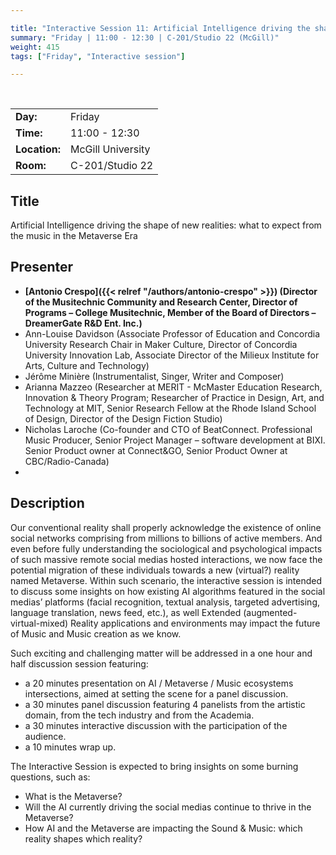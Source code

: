 ```yaml
---

title: "Interactive Session 11: Artificial Intelligence driving the shape of new realities"
summary: "Friday | 11:00 - 12:30 | C-201/Studio 22 (McGill)"
weight: 415
tags: ["Friday", "Interactive session"]

---
```


<br>

| | |
| - | - |
| **Day:** | Friday |
| **Time:** | 11:00 - 12:30 |
| **Location:** | McGill University |
| **Room:** | C-201/Studio 22 |

## Title

Artificial Intelligence driving the shape of new realities: what to expect from the music in the Metaverse Era

## Presenter

- **[Antonio Crespo]({{< relref "/authors/antonio-crespo" >}}) (Director of the Musitechnic Community and Research Center, Director of Programs – College Musitechnic, Member of the Board of Directors – DreamerGate R&D Ent. Inc.)**
- Ann-Louise Davidson (Associate Professor of Education and Concordia University Research Chair in Maker Culture, Director of Concordia University Innovation Lab, Associate Director of the Milieux Institute for Arts, Culture and Technology)
- Jérôme Minière (Instrumentalist, Singer, Writer and Composer)
- Arianna Mazzeo (Researcher at MERIT - McMaster Education Research, Innovation & Theory Program; Researcher of Practice in Design, Art, and Technology at MIT, Senior Research Fellow at the Rhode Island School of Design, Director of the Design Fiction Studio)
- Nicholas Laroche (Co-founder and CTO of BeatConnect. Professional Music Producer, Senior Project Manager – software development at BIXI. Senior Product owner at Connect&GO, Senior Product Owner at CBC/Radio-Canada)
- 

## Description

Our conventional reality shall properly acknowledge the existence of online social networks comprising from millions to billions of active members. And even before fully understanding the sociological and psychological impacts of such massive remote social medias hosted interactions, we now face the potential migration of these individuals towards a new (virtual?) reality named Metaverse. Within such scenario, the interactive session is intended to discuss some insights on how existing AI algorithms featured in the social medias’ platforms (facial recognition, textual analysis, targeted advertising, language translation, news feed, etc.), as well Extended (augmented-virtual-mixed) Reality applications and environments may impact the future of Music and Music creation as we know.  

Such exciting and challenging matter will be addressed in a one hour and half discussion session featuring:  

- a 20 minutes presentation on AI / Metaverse / Music ecosystems intersections, aimed at setting the scene for a panel discussion.  
- a 30 minutes panel discussion featuring 4 panelists from the artistic domain, from the tech industry and from the Academia.  
- a 30 minutes interactive discussion with the participation of the audience.  
- a 10 minutes wrap up.  

The Interactive Session is expected to bring insights on some burning questions, such as:  

- What is the Metaverse?  
- Will the AI currently driving the social medias continue to thrive in the Metaverse?  
- How AI and the Metaverse are impacting the Sound & Music: which reality shapes which reality? 